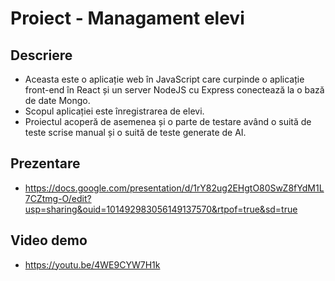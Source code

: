 # Proiect - Managament elevi
## Descriere
- Aceasta este o aplicație web în JavaScript care curpinde o aplicație front-end în React și un server NodeJS cu Express conectează la o bază de date Mongo.
- Scopul aplicației este înregistrarea de elevi.
- Proiectul acoperă de asemenea și o parte de testare având o suită de teste scrise manual și o suită de teste generate de AI.
## Prezentare
- https://docs.google.com/presentation/d/1rY82ug2EHgtO80SwZ8fYdM1L7CZtmg-O/edit?usp=sharing&ouid=101492983056149137570&rtpof=true&sd=true
## Video demo
- https://youtu.be/4WE9CYW7H1k
